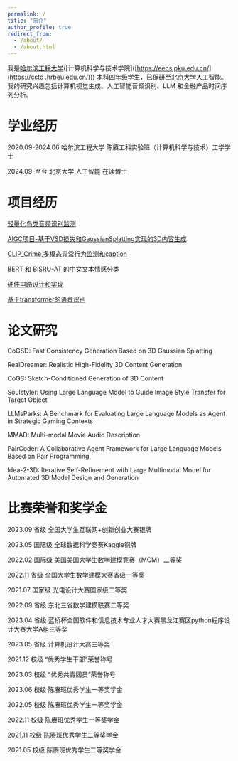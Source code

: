 ```yaml
---
permalink: /
title: "简介"
author_profile: true
redirect_from: 
  - /about/
  - /about.html
---
```


我是[哈尔滨工程大学](https://www.hrbeu.edu.cn/)([计算机科学与技术学院]([https://eecs.pku.edu.cn/](https://cstc .hrbeu.edu.cn/))) 本科四年级学生，已保研至[北京大学](https://www.pku.edu.cn/)人工智能。我的研究兴趣包括计算机视觉生成、人工智能音频识别、LLM 和金融产品时间序列分析。

学业经历
======


2020.09-2024.06      哈尔滨工程大学 陈赓工科实验班（计算机科学与技术）工学学士

2024.09-至今      北京大学 人工智能 在读博士

项目经历
======

[轻量化鸟类音频识别监测](https://github.com/laoniandisko/Kaggle-birdCLEF2023-finished) 

[AIGC项目-基于VSD损失和GaussianSplatting实现的3D内容生成](https://github.com/laoniandisko/GaussianSplattingVSD)

[CLIP_Crime,多模态异常行为监测和caption](https://github.com/laoniandisko/CLIP_Crime/tree/master)


[BERT 和 BiSRU-AT 的中文文本情感分类](https://github.com/laoniandisko/ROBERTAGCN)  

[硬件电路设计和实现](https://github.com/laoniandisko/HEU_HardWare_CourseDesign)  

[基于transformer的语音识别](https://github.com/laoniandisko/SpeechTransformer)  



论文研究
======
CoGSD: Fast Consistency Generation Based on 3D Gaussian Splatting  

RealDreamer: Realistic High-Fidelity 3D Content Generation  

CoGS: Sketch-Conditioned Generation of 3D Content  

Soulstyler: Using Large Language Model to Guide Image Style Transfer for Target Object  

LLMsParks: A Benchmark for Evaluating Large Language Models as Agent in Strategic Gaming Contexts  

MMAD: Multi-modal Movie Audio Description  

PairCoder: A Collaborative Agent Framework for Large Language Models Based on Pair Programming  

Idea-2-3D: Iterative Self-Refinement with Large Multimodal Model for Automated 3D Model Design and Generation  



比赛荣誉和奖学金
======
2023.09	省级	全国大学生互联网+创新创业大赛银牌  

2023.05	国际级	全球数据科学竞赛Kaggle铜牌  

2022.02	国际级	美国美国大学生数学建模竞赛（MCM）二等奖  

2022.11	省级	全国大学生数学建模大赛省级一等奖  

2021.07	国家级	光电设计大赛国家级二等奖  

2022.09	省级	东北三省数学建模联赛二等奖	  

2023.04	省级	蓝桥杯全国软件和信息技术专业人才大赛黑龙江赛区python程序设计大赛大学A组三等奖  

2023.05	省级	计算机设计大赛三等奖  

2021.12	校级	“优秀学生干部”荣誉称号  

2023.03	校级	“优秀共青团员”荣誉称号  

2023.06	校级	陈赓班优秀学生一等奖学金  

2022.05	校级	陈赓班优秀学生一等奖学金  

2022.11	校级	陈赓班优秀学生一等奖学金  

2021.11	校级	陈赓班优秀学生二等奖学金  

2021.05	校级	陈赓班优秀学生二等奖学金	

